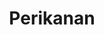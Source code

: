 ---
id: 57
title : Perikanan
linkurl: https://drive.google.com/drive/folders/1K73DiubrcbJQFKd_KMQb9ftHqfqrkc1g?usp=sharing
fitur: aspekpajak
category: aspekpajak
createdTime : 31/07/2019
modifiedTime : 07/01/2020
topik: Versi Lengkap
img: boat.png
---